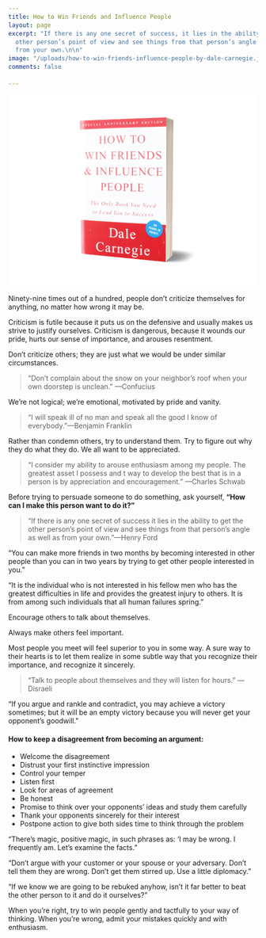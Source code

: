 ```yaml
---
title: How to Win Friends and Influence People
layout: page
excerpt: "If there is any one secret of success, it lies in the ability to get the
  other person’s point of view and see things from that person’s angle as well as
  from your own.\n\n"
image: "/uploads/how-to-win-friends-influence-people-by-dale-carnegie.jpg"
comments: false

---
```

![](/uploads/how-to-win-friends-influence-people-by-dale-carnegie.jpg)

Ninety-nine times out of a hundred, people don’t criticize themselves for anything, no matter how wrong it may be.

Criticism is futile because it puts us on the defensive and usually makes us strive to justify ourselves. Criticism is dangerous, because it wounds our pride, hurts our sense of importance, and arouses resentment.

Don’t criticize others; they are just what we would be under similar circumstances.

> “Don’t complain about the snow on your neighbor’s roof when your own doorstep is unclean.” —Confucius

We’re not logical; we’re emotional, motivated by pride and vanity.

> “I will speak ill of no man and speak all the good I know of everybody.”—Benjamin Franklin

Rather than condemn others, try to understand them. Try to figure out why they do what they do. We all want to be appreciated.

> “I consider my ability to arouse enthusiasm among my people. The greatest asset I possess and t way to develop the best that is in a person is by appreciation and encouragement.” —Charles Schwab

Before trying to persuade someone to do something, ask yourself, **“How can I make this person want to do it?”**

> “If there is any one secret of success it lies in the ability to get the other person’s point of view and see things from that person’s angle as well as from your own.”—Henry Ford

“You can make more friends in two months by becoming interested in other people than you can in two years by trying to get other people interested in you.”

“It is the individual who is not interested in his fellow men who has the greatest difficulties in life and provides the greatest injury to others. It is from among such individuals that all human failures spring.”

Encourage others to talk about themselves.

Always make others feel important.

Most people you meet will feel superior to you in some way. A sure way to their hearts is to let them realize in some subtle way that you recognize their importance, and recognize it sincerely.

> “Talk to people about themselves and they will listen for hours.” —Disraeli

“If you argue and rankle and contradict, you may achieve a victory sometimes; but it will be an empty victory because you will never get your opponent’s goodwill."

#### How to keep a disagreement from becoming an argument:

* Welcome the disagreement
* Distrust your first instinctive impression
* Control your temper
* Listen first
* Look for areas of agreement
* Be honest
* Promise to think over your opponents’ ideas and study them carefully
* Thank your opponents sincerely for their interest
* Postpone action to give both sides time to think through the problem

“There’s magic, positive magic, in such phrases as: ‘I may be wrong. I frequently am. Let’s examine the facts.”

“Don’t argue with your customer or your spouse or your adversary. Don’t tell them they are wrong. Don’t get them stirred up. Use a little diplomacy.”

“If we know we are going to be rebuked anyhow, isn’t it far better to beat the other person to it and do it ourselves?”

When you’re right, try to win people gently and tactfully to your way of thinking. When you’re wrong, admit your mistakes quickly and with enthusiasm.